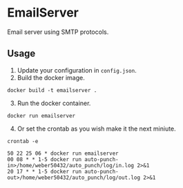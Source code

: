 # EmailServer

Email server using SMTP protocols.

## Usage
1. Update your configuration in `config.json`.
2. Build the docker image.
```
docker build -t emailserver .
```
3. Run the docker container.
```
docker run emailserver
```
4. Or set the crontab as you wish make it the next miniute.
```
crontab -e
```
```
50 22 25 06 * docker run emailserver
00 08 * * 1-5 docker run auto-punch-in>/home/weber50432/auto_punch/log/in.log 2>&1
20 17 * * 1-5 docker run auto-punch-out>/home/weber50432/auto_punch/log/out.log 2>&1
```